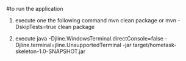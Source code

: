 #to run the application
1. execute one the following command
mvn clean package or mvn -DskipTests=true clean package 

2. execute 
java -Djline.WindowsTerminal.directConsole=false -Djline.terminal=jline.UnsupportedTerminal -jar target/hometask-skeleton-1.0-SNAPSHOT.jar

